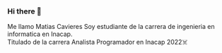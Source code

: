 ### Hi there 👋
Me llamo Matias Cavieres 
Soy estudiante de la carrera de ingenieria en informatica en Inacap.  
Titulado de la carrera Analista Programador en Inacap 2022☠️  
<!--
**matiascavieres/matiascavieres** is a ✨ _special_ ✨ repository because its `README.md` (this file) appears on your GitHub profile.

Here are some ideas to get you started:

- 🔭 I’m currently working on ...
- 🌱 I’m currently learning ...
- 👯 I’m looking to collaborate on ...
- 🤔 I’m looking for help with ...
- 💬 Ask me about ...
- 📫 How to reach me: ...
- 😄 Pronouns: ...
- ⚡ Fun fact: ...
-->
